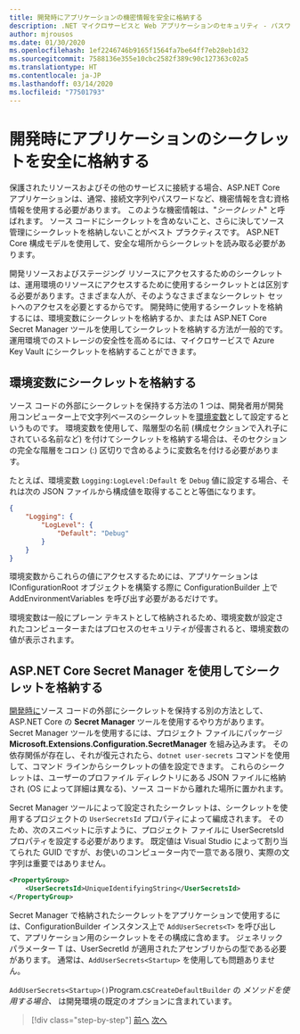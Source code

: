 ```yaml
---
title: 開発時にアプリケーションの機密情報を安全に格納する
description: .NET マイクロサービスと Web アプリケーションのセキュリティ - パスワード、接続文字列、API キーなどのアプリケーションのシークレットはソース管理に保存しないでください。ASP.NET Core で使用できるオプションを理解してください。特に、"ユーザーのシークレット" の処理方法を理解する必要があります。
author: mjrousos
ms.date: 01/30/2020
ms.openlocfilehash: 1ef2246746b9165f1564fa7be64ff7eb28eb1d32
ms.sourcegitcommit: 7588136e355e10cbc2582f389c90c127363c02a5
ms.translationtype: HT
ms.contentlocale: ja-JP
ms.lasthandoff: 03/14/2020
ms.locfileid: "77501793"
---
```

# <a name="store-application-secrets-safely-during-development"></a>開発時にアプリケーションのシークレットを安全に格納する

保護されたリソースおよびその他のサービスに接続する場合、ASP.NET Core アプリケーションは、通常、接続文字列やパスワードなど、機密情報を含む資格情報を使用する必要があります。 このような機密情報は、"*シークレット*" と呼ばれます。 ソース コードにシークレットを含めないこと、さらに決してソース管理にシークレットを格納しないことがベスト プラクティスです。 ASP.NET Core 構成モデルを使用して、安全な場所からシークレットを読み取る必要があります。

開発リソースおよびステージング リソースにアクセスするためのシークレットは、運用環境のリソースにアクセスするために使用するシークレットとは区別する必要があります。さまざまな人が、そのようなさまざまなシークレット セットへのアクセスを必要とするからです。 開発時に使用するシークレットを格納するには、環境変数にシークレットを格納するか、または ASP.NET Core Secret Manager ツールを使用してシークレットを格納する方法が一般的です。 運用環境でのストレージの安全性を高めるには、マイクロサービスで Azure Key Vault にシークレットを格納することができます。

## <a name="store-secrets-in-environment-variables"></a>環境変数にシークレットを格納する

ソース コードの外部にシークレットを保持する方法の 1 つは、開発者用が開発用コンピューター上で文字列ベースのシークレットを[環境変数](/aspnet/core/security/app-secrets#environment-variables)として設定するというものです。 環境変数を使用して、階層型の名前 (構成セクションで入れ子にされている名前など) を付けてシークレットを格納する場合は、そのセクションの完全な階層をコロン (:) 区切りで含めるように変数名を付ける必要があります。

たとえば、環境変数 `Logging:LogLevel:Default` を `Debug` 値に設定する場合、それは次の JSON ファイルから構成値を取得することと等価になります。

```json
{
    "Logging": {
        "LogLevel": {
            "Default": "Debug"
        }
    }
}
```

環境変数からこれらの値にアクセスするためには、アプリケーションは IConfigurationRoot オブジェクトを構築する際に ConfigurationBuilder 上で AddEnvironmentVariables を呼び出す必要があるだけです。

環境変数は一般にプレーン テキストとして格納されるため、環境変数が設定されたコンピューターまたはプロセスのセキュリティが侵害されると、環境変数の値が表示されます。

## <a name="store-secrets-with-the-aspnet-core-secret-manager"></a>ASP.NET Core Secret Manager を使用してシークレットを格納する

[開発時に](/aspnet/core/security/app-secrets#secret-manager)ソース コードの外部にシークレットを保持する別の方法として、ASP.NET Core の **Secret Manager** ツールを使用するやり方があります。 Secret Manager ツールを使用するには、プロジェクト ファイルにパッケージ **Microsoft.Extensions.Configuration.SecretManager** を組み込みます。 その依存関係が存在し、それが復元されたら、`dotnet user-secrets` コマンドを使用して、コマンド ラインからシークレットの値を設定できます。 これらのシークレットは、ユーザーのプロファイル ディレクトリにある JSON ファイルに格納され (OS によって詳細は異なる)、ソース コードから離れた場所に置かれます。

Secret Manager ツールによって設定されたシークレットは、シークレットを使用するプロジェクトの `UserSecretsId` プロパティによって編成されます。 そのため、次のスニペットに示すように、プロジェクト ファイルに UserSecretsId プロパティを設定する必要があります。 既定値は Visual Studio によって割り当てられた GUID ですが、お使いのコンピューター内で一意である限り、実際の文字列は重要ではありません。

```xml
<PropertyGroup>
    <UserSecretsId>UniqueIdentifyingString</UserSecretsId>
</PropertyGroup>
```

Secret Manager で格納されたシークレットをアプリケーションで使用するには、ConfigurationBuilder インスタンス上で `AddUserSecrets<T>` を呼び出して、アプリケーション用のシークレットをその構成に含めます。 ジェネリック パラメーター T は、UserSecretId が適用されたアセンブリからの型である必要があります。 通常は、`AddUserSecrets<Startup>` を使用しても問題ありません。

`AddUserSecrets<Startup>()`Program.cs`CreateDefaultBuilder` の  *メソッドを使用する場合、* は開発環境の既定のオプションに含まれています。

>[!div class="step-by-step"]
>[前へ](authorization-net-microservices-web-applications.md)
>[次へ](azure-key-vault-protects-secrets.md)
